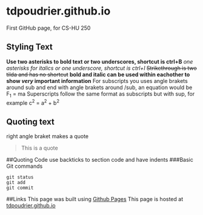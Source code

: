 # tdpoudrier.github.io
First GitHub page, for CS-HU 250

## Styling Text
**Use two asterisks to bold text or two underscores, shortcut is ctrl+B**
*one asterisks for italics or one underscore, shortcut is ctrl+I*
~~Strikethrough is two tilda and has no shortcut~~
**bold and italic can be used within eachother to show *very* important information**
For subscripts you uses angle brakets around sub and end with angle brakets around /sub, an equation would be F<sub>1</sub> = ma
Superscripts follow the same format as subscripts but with sup, for example c<sup>2</sup> = a<sup>2</sup> + b<sup>2</sup>

## Quoting text
right angle braket makes a quote
>This is a quote

##Quoting Code
use backticks to section code and have indents
###Basic Git commands
```
git status
git add
git commit
```
##Links
This page was built using [Github Pages](https://pages.github.com/)
This page is hosted at [tdpoudrier.github.io](https://github.com/tdpoudrier/tdpoudrier.github.io/)
